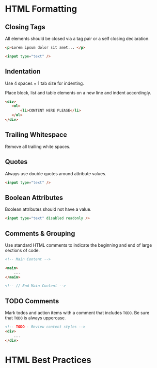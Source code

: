 # HTML Formatting

## Closing Tags
All elements should be closed via a tag pair or a self closing declaration.

```html
<p>Lorem ipsum dolor sit amet... </p>
```

```html
<input type="text" />
```

## Indentation
 Use 4 spaces = 1 tab size for indenting. 
 
 Place block, list and table elements on a new line and indent accordingly.
 
 ```html
<div>
    <ul>
        <li>CONTENT HERE PLEASE</li>
    </ul>
</div>
```

## Trailing Whitespace

Remove all trailing white spaces.

## Quotes

Always use double quotes around attribute values.

```html
<input type="text" />
```

## Boolean Attributes
Boolean attributes should not have a value.

```html
<input type="text" disabled readonly />
```

## Comments &amp; Grouping
Use standard HTML comments to indicate the beginning and end of large sections of code.

```html
<!-- Main Content -->

<main>
    ...
</main>

<!-- // End Main Content -->
```

## TODO Comments

Mark todos and action items with a comment that includes `TODO`. Be sure that `TODO` is always uppercase.

```html
<!-- TODO - Review content styles -->
<div>
    ...
</div>
```

# HTML Best Practices